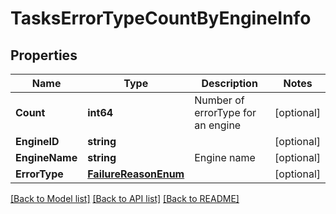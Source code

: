 # TasksErrorTypeCountByEngineInfo

## Properties

Name | Type | Description | Notes
------------ | ------------- | ------------- | -------------
**Count** | **int64** | Number of errorType for an engine | [optional] 
**EngineID** | **string** |  | [optional] 
**EngineName** | **string** | Engine name | [optional] 
**ErrorType** | [**FailureReasonEnum**](FailureReasonEnum.md) |  | [optional] 

[[Back to Model list]](../README.md#documentation-for-models) [[Back to API list]](../README.md#documentation-for-api-endpoints) [[Back to README]](../README.md)



